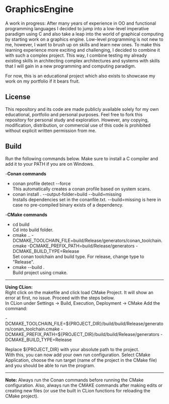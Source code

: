 # GraphicsEngine  
A work in progress: After many years of experience in OO and functional programming languages I decided to jump into a low-level imperative paradigm using C and also take a leap into the world of graphical computing by starting work on a graphics engine. Low-level programming is not new to me, however, I want to brush up on skills and learn new ones. To make this learning experience more exciting and challenging, I decided to combine it with such a complex project. This way, I combine testing my already existing skills in architecting complex architectures and systems with skills that I will gain in a new programming and computing paradigm.

For now, this is an educational project which also exists to showcase my work on my portfolio if it bears fruit.

## License
This repository and its code are made publicly available solely for my own educational, portfolio and personal purposes. 
Feel free to fork this repository for personal study and exploration. 
However, any copying, modification, distribution, or commercial use of this code is prohibited without explicit written permission from me.

## Build
Run the following commands below. Make sure to install a C compiler and add it to your PATH if you are on Windows.

-**Conan commands**
* conan profile detect --force  
 This automatically creates a conan profile based on system scans.
* conan install . --output-folder=build --build=missing  
 Installs dependencies set in the conanfile.txt. --build=missing is here in case no pre-compiled binary exists of a dependency. 

-**CMake commands**
* cd build  
 Cd into build folder.
* cmake .. -DCMAKE_TOOLCHAIN_FILE=build/Release/generators/conan_toolchain.cmake -DCMAKE_PREFIX_PATH=build/Release/generators -DCMAKE_BUILD_TYPE=Release  
 Set conan toolchain and build type. For release, change type to "Release".
* cmake --build .  
 Build project using cmake.
***
**Using CLion:**  
Right click on the makefile and click load CMake Project. It will show an error at first, no issue. Proceed with the steps below.  
In CLion under Settings -> Build, Execution, Deployment -> CMake
Add the command:  

-DCMAKE_TOOLCHAIN_FILE=\${PROJECT_DIR}/build/build/Release/generators/conan_toolchain.cmake -DCMAKE_PREFIX_PATH=\${PROJECT_DIR}/build/build/Release/generators -DCMAKE_BUILD_TYPE=Release  

Replace \${PROJECT_DIR} with your absolute path to the project.  
With this, you can now add your own run configuration. Select CMake Application, choose the run target (name of the project in the CMake file) and you should be able to run the program.  
***
**Note:**
Always run the Conan commands before running the CMake configuration. 
Also, always run the CMAKE commands after making edits or creating new files (or use the built in CLion functions for reloading the CMake project).